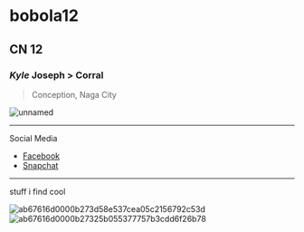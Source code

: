 # bobola12
## CN 12
### *Kyle* Joseph > Corral
> Conception, Naga City
 
![unnamed](https://github.com/user-attachments/assets/cfebd716-2dbe-401c-8bad-22f651f5d903)

---
Social Media 
- [Facebook](https://www.facebook.com/)
- [Snapchat](https://www.snapchat.com/)
---
stuff i find cool

![ab67616d0000b273d58e537cea05c2156792c53d](https://github.com/user-attachments/assets/7fb4abcc-1eb8-4b88-a1f6-fb876d05cc42)
![ab67616d0000b27325b055377757b3cdd6f26b78](https://github.com/user-attachments/assets/5386bf31-8fb5-4550-a1ab-ba50ad33f986)
